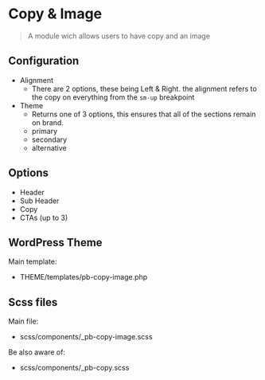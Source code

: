 # Copy & Image

> A module wich allows users to have copy and an image

## Configuration 
- Alignment
	- There are 2 options, these being Left & Right. the alignment refers to the copy on everything from the ```sm-up``` breakpoint
- Theme
	- Returns one of 3 options, this ensures that all of the sections remain on brand.
	- primary
 	- secondary
	- alternative

## Options
- Header
- Sub Header
- Copy
- CTAs (up to 3)


## WordPress Theme
Main template:
- THEME/templates/pb-copy-image.php

## Scss files

Main file:
- scss/components/_pb-copy-image.scss

Be also aware of:
- scss/components/_pb-copy.scss
